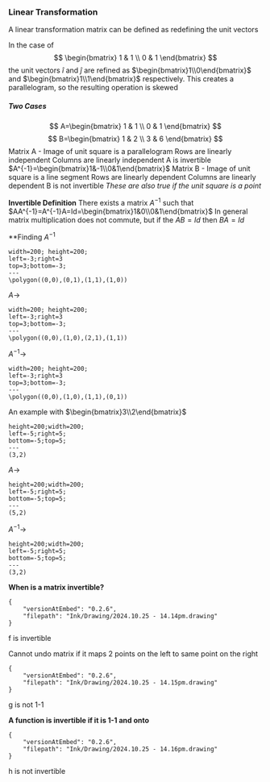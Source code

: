 ### Linear Transformation
A linear transformation matrix can be defined as redefining the unit vectors

In the case of
$$
\begin{bmatrix}
1 & 1 \\
0 & 1
\end{bmatrix}
$$
the unit vectors $\hat{i}$ and $\hat{j}$ are refined as $\begin{bmatrix}1\\0\end{bmatrix}$ and $\begin{bmatrix}1\\1\end{bmatrix}$ respectively.
This creates a parallelogram, so the resulting operation is skewed

##### Two Cases
$$
A=\begin{bmatrix}
1 & 1 \\
0 & 1
\end{bmatrix}
$$
$$
B=\begin{bmatrix}
1 & 2 \\
3 & 6
\end{bmatrix}
$$
Matrix A - Image of unit square is a parallelogram
	Rows are linearly independent
	Columns are linearly independent
	A is invertible
		$A^{-1}=\begin{bmatrix}1&-1\\0&1\end{bmatrix}$
Matrix B - Image of unit square is a line segment 
	Rows are linearly dependent
	Columns are linearly dependent
	B is not invertible
	*These are also true if the unit square is a point*

**Invertible Definition**
There exists a matrix $A^{-1}$ such that $AA^{-1}=A^{-1}A=Id=\begin{bmatrix}1&0\\0&1\end{bmatrix}$
In general matrix multiplication does not commute, but if the $AB=Id$ then $BA=Id$

**Finding $A^{-1}$
```desmos-graph
width=200; height=200;
left=-3;right=3
top=3;bottom=-3;
---
\polygon((0,0),(0,1),(1,1),(1,0))
```
$A\to$
```desmos-graph
width=200; height=200;
left=-3;right=3
top=3;bottom=-3;
---
\polygon((0,0),(1,0),(2,1),(1,1))
```
$A^{-1}\to$
```desmos-graph
width=200; height=200;
left=-3;right=3
top=3;bottom=-3;
---
\polygon((0,0),(1,0),(1,1),(0,1))
```

An example with $\begin{bmatrix}3\\2\end{bmatrix}$
```desmos-graph
height=200;width=200;
left=-5;right=5;
bottom=-5;top=5;
---
(3,2)
```
$A\to$
```desmos-graph
height=200;width=200;
left=-5;right=5;
bottom=-5;top=5;
---
(5,2)
```
$A^{-1}\to$
```desmos-graph
height=200;width=200;
left=-5;right=5;
bottom=-5;top=5;
---
(3,2)
```

**When is a matrix invertible?**

```handdrawn-ink
{
	"versionAtEmbed": "0.2.6",
	"filepath": "Ink/Drawing/2024.10.25 - 14.14pm.drawing"
}
```
f is invertible

Cannot undo matrix if it maps 2 points on the left to same point on the right

```handdrawn-ink
{
	"versionAtEmbed": "0.2.6",
	"filepath": "Ink/Drawing/2024.10.25 - 14.15pm.drawing"
}
```
g is not 1-1

**A function is invertible if it is 1-1 and onto**


```handdrawn-ink
{
	"versionAtEmbed": "0.2.6",
	"filepath": "Ink/Drawing/2024.10.25 - 14.16pm.drawing"
}
```
h is not invertible